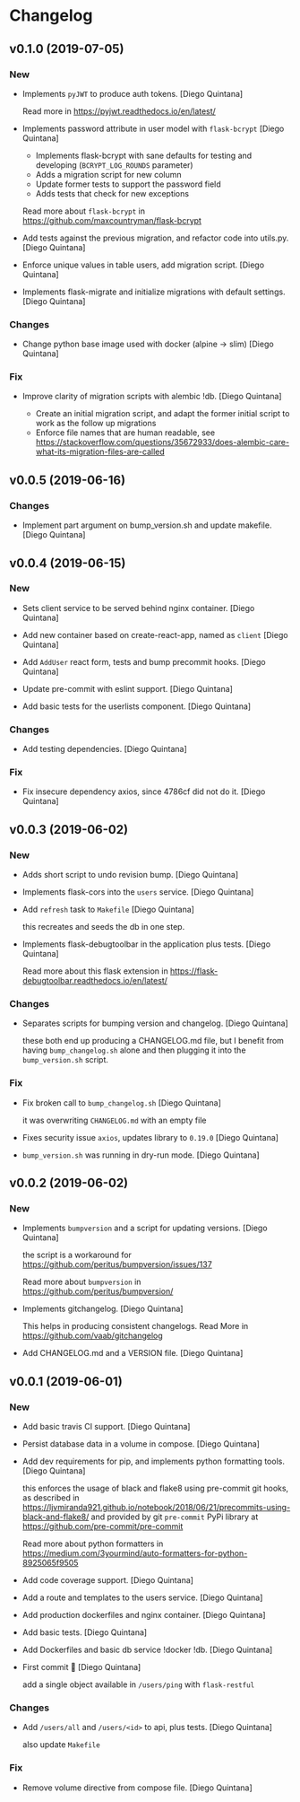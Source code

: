 # Changelog


## v0.1.0 (2019-07-05)

### New

* Implements `pyJWT` to produce auth tokens. [Diego Quintana]

  Read more in https://pyjwt.readthedocs.io/en/latest/

* Implements password attribute in user model with `flask-bcrypt` [Diego Quintana]

  - Implements flask-bcrypt with sane defaults for testing and developing
  (`BCRYPT_LOG_ROUNDS` parameter)
  - Adds a migration script for new column
  - Update former tests to support the password field
  - Adds tests that check for new exceptions

  Read more about `flask-bcrypt` in
  <https://github.com/maxcountryman/flask-bcrypt>

* Add tests against the previous migration, and refactor code into utils.py. [Diego Quintana]

* Enforce unique values in table users, add migration script. [Diego Quintana]

* Implements flask-migrate and initialize migrations with default settings. [Diego Quintana]

### Changes

* Change python base image used with docker (alpine -> slim) [Diego Quintana]

### Fix

* Improve clarity of migration scripts with alembic !db. [Diego Quintana]

  - Create an initial migration script, and adapt the former initial script to work as the follow up migrations
  - Enforce file names that are human readable, see <https://stackoverflow.com/questions/35672933/does-alembic-care-what-its-migration-files-are-called>


## v0.0.5 (2019-06-16)

### Changes

* Implement part argument on bump_version.sh and update makefile. [Diego Quintana]


## v0.0.4 (2019-06-15)

### New

* Sets client service to be served behind nginx container. [Diego Quintana]

* Add new container based on create-react-app, named as `client` [Diego Quintana]

* Add `AddUser` react form, tests and bump precommit hooks. [Diego Quintana]

* Update pre-commit with eslint support. [Diego Quintana]

* Add basic tests for the userlists component. [Diego Quintana]

### Changes

* Add testing dependencies. [Diego Quintana]

### Fix

* Fix insecure dependency axios, since 4786cf did not do it. [Diego Quintana]


## v0.0.3 (2019-06-02)

### New

* Adds short script to undo revision bump. [Diego Quintana]

* Implements flask-cors into the `users` service. [Diego Quintana]

* Add `refresh` task to `Makefile` [Diego Quintana]

  this recreates and seeds the db in one step.

* Implements flask-debugtoolbar in the application plus tests. [Diego Quintana]

  Read more about this flask extension in <https://flask-debugtoolbar.readthedocs.io/en/latest/>

### Changes

* Separates scripts for bumping version and changelog. [Diego Quintana]

  these both end up producing a CHANGELOG.md file, but I benefit from having `bump_changelog.sh` alone and then plugging it into the `bump_version.sh` script.

### Fix

* Fix broken call to `bump_changelog.sh` [Diego Quintana]

  it was overwriting `CHANGELOG.md` with an empty file

* Fixes security issue `axios`, updates library to `0.19.0` [Diego Quintana]

* `bump_version.sh` was running in dry-run mode. [Diego Quintana]


## v0.0.2 (2019-06-02)

### New

* Implements `bumpversion` and a script for updating versions. [Diego Quintana]

  the script is a workaround for <https://github.com/peritus/bumpversion/issues/137>

  Read more about `bumpversion` in <https://github.com/peritus/bumpversion/>

* Implements gitchangelog. [Diego Quintana]

  This helps in producing consistent changelogs. Read More in <https://github.com/vaab/gitchangelog>

* Add CHANGELOG.md and a VERSION file. [Diego Quintana]


## v0.0.1 (2019-06-01)

### New

* Add basic travis CI support. [Diego Quintana]

* Persist database data in a volume in compose. [Diego Quintana]

* Add dev requirements for pip, and implements python formatting tools. [Diego Quintana]

  this enforces the usage of black and flake8 using pre-commit git hooks,
  as described in
  <https://ljvmiranda921.github.io/notebook/2018/06/21/precommits-using-black-and-flake8/>
  and provided by git `pre-commit` PyPi library at <https://github.com/pre-commit/pre-commit>

  Read more about python formatters in <https://medium.com/3yourmind/auto-formatters-for-python-8925065f9505>

* Add code coverage support. [Diego Quintana]

* Add a route and templates to the users service. [Diego Quintana]

* Add production dockerfiles and nginx container. [Diego Quintana]

* Add basic tests. [Diego Quintana]

* Add Dockerfiles and basic db service !docker !db. [Diego Quintana]

* First commit :tada: [Diego Quintana]

  add a single object available in `/users/ping` with `flask-restful`

### Changes

* Add `/users/all` and `/users/<id>` to api, plus tests. [Diego Quintana]

  also update `Makefile`

### Fix

* Remove volume directive from compose file. [Diego Quintana]


